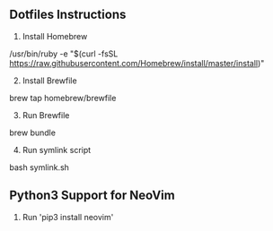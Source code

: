 Dotfiles Instructions
---------------------

1. Install Homebrew

/usr/bin/ruby -e "$(curl -fsSL https://raw.githubusercontent.com/Homebrew/install/master/install)"

2. Install Brewfile

brew tap homebrew/brewfile

3. Run Brewfile

brew bundle

4. Run symlink script

bash symlink.sh

Python3 Support for NeoVim
--------------------------
1. Run 'pip3 install neovim'
